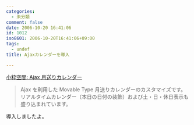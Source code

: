 ```yaml
---
categories:
  - 未分類
comment: false
date: 2006-10-20 16:41:06
id: 1012
iso8601: 2006-10-20T16:41:06+09:00
tags:
  - undef
title: Ajaxカレンダーを導入

---
```


<div class="entry-body">
                                 <p><a title="小粋空間: Ajax 月送りカレンダー" href="http://www.koikikukan.com/archives/2006/10/10-001010.php">小粋空間: Ajax 月送りカレンダー</a></p>

<blockquote>Ajax を利用した Movable Type 月送りカレンダーのカスタマイズです。リアルタイムカレンダー（本日の日付の装飾）および土・日・休日表示も盛り込まれています。</blockquote>

<p>導入しましたよ。<br /></p>
                              </div>    	